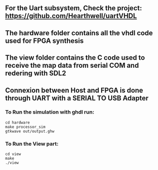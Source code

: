 ## For the Uart subsystem, Check the project: https://github.com/Hearthwell/uartVHDL

## The hardware folder contains all the vhdl code used for FPGA synthesis
## The view folder contains the C code used to receive the map data from serial COM and redering with SDL2
## Connexion between Host and FPGA is done through UART with a SERIAL TO USB Adapter

### To Run the simulation with ghdl run:
```
cd hardware
make processor_sim
gtkwave out/output.ghw
```

### To Run the View part:
```
cd view
make
./view
```